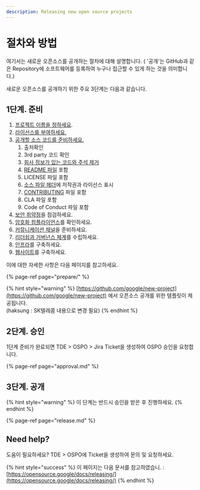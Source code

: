 ```yaml
---
description: Releasing new open source projects
---
```


# 절차와 방법

여기서는 새로운 오픈소스를 공개하는 절차에 대해 설명합니다. \( '공개'는 GitHub과 같은 Repository에 소프트웨어를 등록하여 누구나 접근할 수 있게 하는 것을 의미합니다.\)

새로운 오픈소스를 공개하기 위한 주요 3단계는 다음과 같습니다. 

## 1단계. 준비

1. [프로젝트 이름을 정하세요](https://opensource-skt.gitbook.io/guide/creating/creating/release/prepare#undefined). 
2. [라이선스를 부여하세요.](https://opensource-skt.gitbook.io/guide/creating/creating/release/prepare#undefined-1)
3. [공개할 소스 코드를 준비하세요.](https://opensource-skt.gitbook.io/guide/creating/creating/release/prepare#undefined-2)
   1. 출처확인
   2. 3rd party 코드 확인
   3. [회사 정보가 있는 코드와 주석 제거](https://opensource-skt.gitbook.io/guide/creating/creating/release/prepare#3)
   4. [README 파일](https://opensource-skt.gitbook.io/guide/creating/creating/release/prepare#4-readme) 포함
   5. LICENSE 파일 포함
   6. [소스 파일 헤더](https://opensource-skt.gitbook.io/guide/creating/creating/release/prepare#6)에 저작권과 라이선스 표시
   7. [CONTRIBUTING](https://opensource-skt.gitbook.io/guide/creating/creating/release/prepare#7-contributing) 파일 포함
   8. CLA 파일 포함 
   9.  Code of Conduct 파일 포함 
4. [보안 취약점](https://opensource-skt.gitbook.io/guide/creating/creating/process/prepare#undefined-3)을 점검하세요.
5. [암호화 컴플라이언스](https://opensource-skt.gitbook.io/guide/creating/creating/process/prepare#cryptography-compliance)를 확인하세요.
6. [커뮤니케이션 채널](https://opensource-skt.gitbook.io/guide/creating/creating/process/prepare#undefined-4)을 준비하세요.
7. [리더쉽과 거버넌스 체계](https://opensource-skt.gitbook.io/guide/creating/creating/process/prepare#undefined-4)를 수립하세요.
8. [인프라](https://opensource-skt.gitbook.io/guide/creating/creating/process/prepare#undefined-6)를 구축하세요. 
9. [웹사이트](https://opensource-skt.gitbook.io/guide/creating/creating/process/prepare#undefined-7)를 구축하세요. 

이에 대한 자세한 사항은 다음 페이지를 참고하세요.

{% page-ref page="prepare/" %}

{% hint style="warning" %}
[https://github.com/google/new-project](https://github.com/google/new-project) 에서 오픈소스 공개를 위한 템플릿이 제공됩니다.    
\(haksung : SK텔레콤 내용으로 변경 필요\)
{% endhint %}

## 2단계. 승인

1단계 준비가 완료되면 TDE &gt; OSPO &gt; Jira Ticket을 생성하여 OSPO 승인을 요청합니다. 

{% page-ref page="approval.md" %}

## 3단계. 공개

{% hint style="warning" %}
이 단계는 반드시 승인을 받은 후 진행하세요.
{% endhint %}

{% page-ref page="release.md" %}

## Need help?

도움이 필요하세요? TDE &gt; OSPO에 Ticket을 생성하여 문의 및 요청하세요. 

{% hint style="success" %}
이 페이지는 다음 문서를 참고하였습니. : [https://opensource.google/docs/releasing/](https://opensource.google/docs/releasing/)
{% endhint %}

